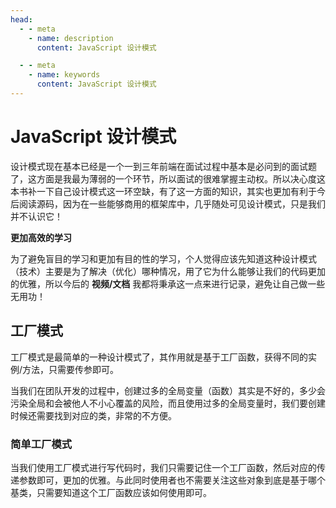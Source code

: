 ```yaml
---
head:
  - - meta
    - name: description
      content: JavaScript 设计模式

  - - meta
    - name: keywords
      content: JavaScript 设计模式
---
```


# JavaScript 设计模式

设计模式现在基本已经是一个一到三年前端在面试过程中基本是必问到的面试题了，这方面是我最为薄弱的一个环节，所以面试的很难掌握主动权。所以决心度这本书补一下自己设计模式这一环空缺，有了这一方面的知识，其实也更加有利于今后阅读源码，因为在一些能够商用的框架库中，几乎随处可见设计模式，只是我们并不认识它！

**更加高效的学习**

为了避免盲目的学习和更加有目的性的学习，个人觉得应该先知道这种设计模式（技术）主要是为了解决（优化）哪种情况，用了它为什么能够让我们的代码更加的优雅，所以今后的 **视频/文档** 我都将秉承这一点来进行记录，避免让自己做一些无用功！

## 工厂模式

工厂模式是最简单的一种设计模式了，其作用就是基于工厂函数，获得不同的实例/方法，只需要传参即可。

当我们在团队开发的过程中，创建过多的全局变量（函数）其实是不好的，多少会污染全局和会被他人不小心覆盖的风险，而且使用过多的全局变量时，我们要创建时候还需要找到对应的类，非常的不方便。

### 简单工厂模式

当我们使用工厂模式进行写代码时，我们只需要记住一个工厂函数，然后对应的传递参数即可，更加的优雅。与此同时使用者也不需要关注这些对象到底是基于哪个基类，只需要知道这个工厂函数应该如何使用即可。
